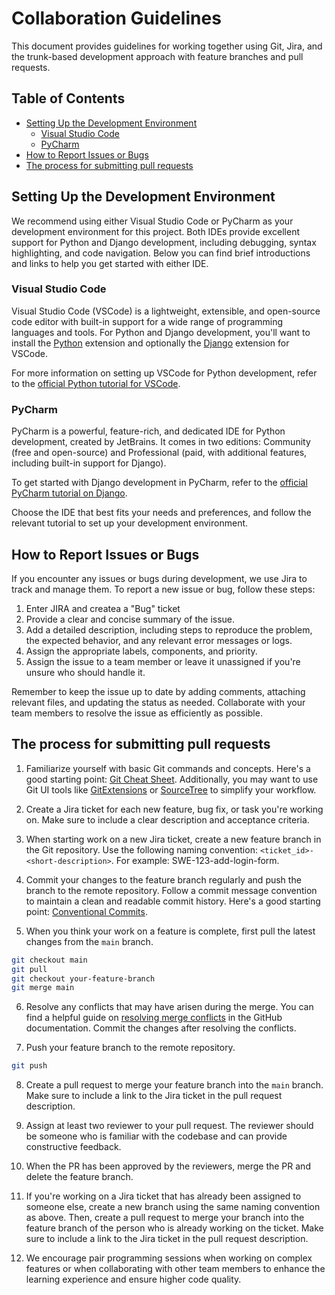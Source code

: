 # Collaboration Guidelines

This document provides guidelines for working together using Git, Jira, and the trunk-based development approach with feature branches and pull requests.

## Table of Contents

- [Setting Up the Development Environment](#setting-up-the-development-environment)
  - [Visual Studio Code](#visual-studio-code)
  - [PyCharm](#pycharm)
- [How to Report Issues or Bugs](#how-to-report-issues-or-bugs)
- [The process for submitting pull requests](#the-process-for-submitting-pull-requests)

## Setting Up the Development Environment

We recommend using either Visual Studio Code or PyCharm as your development environment for this project. Both IDEs provide excellent support for Python and Django development, including debugging, syntax highlighting, and code navigation. Below you can find brief introductions and links to help you get started with either IDE.

### Visual Studio Code

Visual Studio Code (VSCode) is a lightweight, extensible, and open-source code editor with built-in support for a wide range of programming languages and tools. For Python and Django development, you'll want to install the [Python](https://marketplace.visualstudio.com/items?itemName=ms-python.python) extension and optionally the [Django](https://marketplace.visualstudio.com/items?itemName=batisteo.vscode-django) extension for VSCode.

For more information on setting up VSCode for Python development, refer to the [official Python tutorial for VSCode](https://code.visualstudio.com/docs/python/python-tutorial).

### PyCharm

PyCharm is a powerful, feature-rich, and dedicated IDE for Python development, created by JetBrains. It comes in two editions: Community (free and open-source) and Professional (paid, with additional features, including built-in support for Django).

To get started with Django development in PyCharm, refer to the [official PyCharm tutorial on Django](https://www.jetbrains.com/help/pycharm/creating-and-running-your-first-django-project.html).

Choose the IDE that best fits your needs and preferences, and follow the relevant tutorial to set up your development environment.

## How to Report Issues or Bugs

If you encounter any issues or bugs during development, we use Jira to track and manage them. To report a new issue or bug, follow these steps:

1. Enter JIRA and createa a "Bug" ticket
2. Provide a clear and concise summary of the issue.
3. Add a detailed description, including steps to reproduce the problem, the expected behavior, and any relevant error messages or logs.
4. Assign the appropriate labels, components, and priority.
5. Assign the issue to a team member or leave it unassigned if you're unsure who should handle it.

Remember to keep the issue up to date by adding comments, attaching relevant files, and updating the status as needed. Collaborate with your team members to resolve the issue as efficiently as possible.

## The process for submitting pull requests

1. Familiarize yourself with basic Git commands and concepts. Here's a good starting point: [Git Cheat Sheet](https://education.github.com/git-cheat-sheet-education.pdf). Additionally, you may want to use Git UI tools like [GitExtensions](https://gitextensions.github.io/) or [SourceTree](https://www.sourcetreeapp.com/) to simplify your workflow.

2. Create a Jira ticket for each new feature, bug fix, or task you're working on. Make sure to include a clear description and acceptance criteria.

3. When starting work on a new Jira ticket, create a new feature branch in the Git repository. Use the following naming convention: `<ticket_id>-<short-description>`. For example: SWE-123-add-login-form.

4. Commit your changes to the feature branch regularly and push the branch to the remote repository. Follow a commit message convention to maintain a clean and readable commit history. Here's a good starting point: [Conventional Commits](https://www.conventionalcommits.org/en/v1.0.0/).

5. When you think your work on a feature is complete, first pull the latest changes from the `main` branch.

```bash
git checkout main
git pull
git checkout your-feature-branch
git merge main
```

6. Resolve any conflicts that may have arisen during the merge. You can find a helpful guide on [resolving merge conflicts](https://docs.github.com/en/pull-requests/collaborating-with-pull-requests/addressing-merge-conflicts) in the GitHub documentation. Commit the changes after resolving the conflicts.

7. Push your feature branch to the remote repository.

```bash
git push
```

8. Create a pull request to merge your feature branch into the `main` branch. Make sure to include a link to the Jira ticket in the pull request description.

9. Assign at least two reviewer to your pull request. The reviewer should be someone who is familiar with the codebase and can provide constructive feedback.

10. When the PR has been approved by the reviewers, merge the PR and delete the feature branch.

11. If you're working on a Jira ticket that has already been assigned to someone else, create a new branch using the same naming convention as above. Then, create a pull request to merge your branch into the feature branch of the person who is already working on the ticket. Make sure to include a link to the Jira ticket in the pull request description.

12. We encourage pair programming sessions when working on complex features or when collaborating with other team members to enhance the learning experience and ensure higher code quality.
